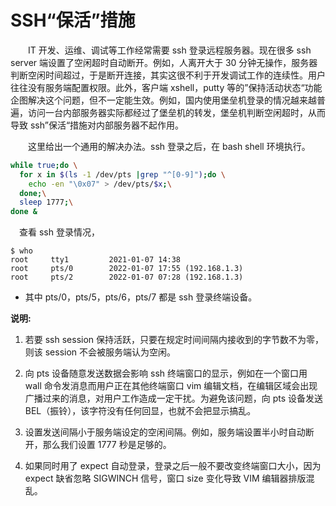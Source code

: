 # SSH“保活”措施


&#8195;&#8195;IT 开发、运维、调试等工作经常需要 ssh 登录远程服务器。现在很多 ssh server 端设置了空闲超时自动断开。例如，人离开大于 30 分钟无操作，服务器判断空闲时间超过，于是断开连接，其实这很不利于开发调试工作的连续性。用户往往没有服务端配置权限。此外，客户端 xshell，putty 等的”保持活动状态“功能企图解决这个问题，但不一定能生效。例如，国内使用堡垒机登录的情况越来越普遍，访问一台内部服务器实际都经过了堡垒机的转发，堡垒机判断空闲超时，从而导致 ssh”保活“措施对内部服务器不起作用。

&#8195;&#8195;这里给出一个通用的解决办法。ssh 登录之后，在 bash shell 环境执行。

```bash
while true;do \
  for x in $(ls -1 /dev/pts |grep "^[0-9]");do \
    echo -en "\0x07" > /dev/pts/$x;\
  done;\
  sleep 1777;\
done &
```

&#8195;查看 ssh 登录情况，

```shell
$ who
root     tty1         2021-01-07 14:38
root     pts/0        2022-01-07 17:55 (192.168.1.3)
root     pts/2        2022-01-07 07:28 (192.168.1.3)
```

- 其中 pts/0，pts/5，pts/6，pts/7 都是 ssh 登录终端设备。

**说明:**

1. 若要 ssh session 保持活跃，只要在规定时间间隔内接收到的字节数不为零，则该 session 不会被服务端认为空闲。

2. 向 pts 设备随意发送数据会影响 ssh 终端窗口的显示，例如在一个窗口用 wall 命令发消息而用户正在其他终端窗口 vim 编辑文档，在编辑区域会出现广播过来的消息，对用户工作造成一定干扰。为避免该问题，向 pts 设备发送 BEL（振铃），该字符没有任何回显，也就不会把显示搞乱。

3. 设置发送间隔小于服务端设定的空闲间隔。例如，服务端设置半小时自动断开，那么我们设置 1777 秒是足够的。

4. 如果同时用了 expect 自动登录，登录之后一般不要改变终端窗口大小，因为 expect 缺省忽略 SIGWINCH 信号，窗口 size 变化导致 VIM 编辑器排版混乱。
